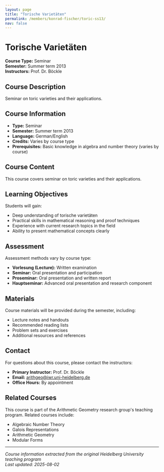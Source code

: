 ```yaml
---
layout: page
title: "Torische Varietäten"
permalink: /members/konrad-fischer/toric-ss13/
nav: false
---
```


# Torische Varietäten

**Course Type:** Seminar  
**Semester:** Summer term 2013  
**Instructors:** Prof. Dr. Böckle

## Course Description

Seminar on toric varieties and their applications.

## Course Information

- **Type:** Seminar
- **Semester:** Summer term 2013
- **Language:** German/English
- **Credits:** Varies by course type
- **Prerequisites:** Basic knowledge in algebra and number theory (varies by course)

## Course Content

This course covers seminar on toric varieties and their applications.

## Learning Objectives

Students will gain:
- Deep understanding of torische varietäten
- Practical skills in mathematical reasoning and proof techniques
- Experience with current research topics in the field
- Ability to present mathematical concepts clearly

## Assessment

Assessment methods vary by course type:
- **Vorlesung (Lecture):** Written examination
- **Seminar:** Oral presentation and participation
- **Proseminar:** Oral presentation and written report
- **Hauptseminar:** Advanced oral presentation and research component

## Materials

Course materials will be provided during the semester, including:
- Lecture notes and handouts
- Recommended reading lists
- Problem sets and exercises
- Additional resources and references

## Contact

For questions about this course, please contact the instructors:
- **Primary Instructor:** Prof. Dr. Böckle
- **Email:** arithgeo@iwr.uni-heidelberg.de
- **Office Hours:** By appointment

## Related Courses

This course is part of the Arithmetic Geometry research group's teaching program. Related courses include:
- Algebraic Number Theory
- Galois Representations
- Arithmetic Geometry
- Modular Forms

---

*Course information extracted from the original Heidelberg University teaching program*  
*Last updated: 2025-08-02*
